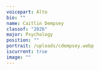 ```yaml
---
voicepart: Alto
bio: ""
name: Caitlin Dempsey
classof: "2026"
major: Psychology
position: ""
portrait: /uploads/cdempsey.webp
iscurrent: true
image: ""
---
```

